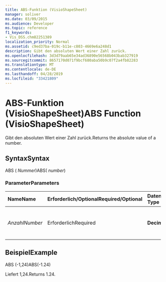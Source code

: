 ```yaml
---
title: ABS-Funktion (VisioShapeSheet)
manager: soliver
ms.date: 03/09/2015
ms.audience: Developer
ms.topic: reference
f1_keywords:
- Vis_DSS.chm82251389
localization_priority: Normal
ms.assetid: c9ed37ba-019c-b11e-c803-4669e6a248d1
description: Gibt den absoluten Wert einer Zahl zurück.
ms.openlocfilehash: 3d3d79aab65e34ad36890e56568b043bab327919
ms.sourcegitcommit: 8657170d071f9bcf680aba50b9c07f2a4fb82283
ms.translationtype: MT
ms.contentlocale: de-DE
ms.lasthandoff: 04/28/2019
ms.locfileid: "33421809"
---
```

# <a name="abs-function-visioshapesheet"></a><span data-ttu-id="1ef10-103">ABS-Funktion (VisioShapeSheet)</span><span class="sxs-lookup"><span data-stu-id="1ef10-103">ABS Function (VisioShapeSheet)</span></span>

<span data-ttu-id="1ef10-104">Gibt den absoluten Wert einer Zahl zurück.</span><span class="sxs-lookup"><span data-stu-id="1ef10-104">Returns the absolute value of a number.</span></span>
  
## <a name="syntax"></a><span data-ttu-id="1ef10-105">Syntax</span><span class="sxs-lookup"><span data-stu-id="1ef10-105">Syntax</span></span>

<span data-ttu-id="1ef10-106">ABS ( *Nummer*)</span><span class="sxs-lookup"><span data-stu-id="1ef10-106">ABS( *number*)</span></span> 
  
### <a name="parameters"></a><span data-ttu-id="1ef10-107">Parameter</span><span class="sxs-lookup"><span data-stu-id="1ef10-107">Parameters</span></span>

|<span data-ttu-id="1ef10-108">**Name**</span><span class="sxs-lookup"><span data-stu-id="1ef10-108">**Name**</span></span>|<span data-ttu-id="1ef10-109">**Erforderlich/Optional**</span><span class="sxs-lookup"><span data-stu-id="1ef10-109">**Required/Optional**</span></span>|<span data-ttu-id="1ef10-110">**Datentyp**</span><span class="sxs-lookup"><span data-stu-id="1ef10-110">**Data Type**</span></span>|<span data-ttu-id="1ef10-111">**Beschreibung**</span><span class="sxs-lookup"><span data-stu-id="1ef10-111">**Description**</span></span>|
|:-----|:-----|:-----|:-----|
| <span data-ttu-id="1ef10-112">_Anzahl_</span><span class="sxs-lookup"><span data-stu-id="1ef10-112">_Number_</span></span> <br/> |<span data-ttu-id="1ef10-113">Erforderlich</span><span class="sxs-lookup"><span data-stu-id="1ef10-113">Required</span></span>  <br/> |<span data-ttu-id="1ef10-114">**Decimal**</span><span class="sxs-lookup"><span data-stu-id="1ef10-114">**Decimal**</span></span> <br/> |<span data-ttu-id="1ef10-115">Die Zahl, deren absoluter Wert ermittelt werden soll.</span><span class="sxs-lookup"><span data-stu-id="1ef10-115">The number whose absolute value you want to find.</span></span>  <br/> |
   
## <a name="example"></a><span data-ttu-id="1ef10-116">Beispiel</span><span class="sxs-lookup"><span data-stu-id="1ef10-116">Example</span></span>

<span data-ttu-id="1ef10-117">ABS (-1,24)</span><span class="sxs-lookup"><span data-stu-id="1ef10-117">ABS(-1.24)</span></span> 
  
<span data-ttu-id="1ef10-118">Liefert 1,24.</span><span class="sxs-lookup"><span data-stu-id="1ef10-118">Returns 1.24.</span></span>
  

